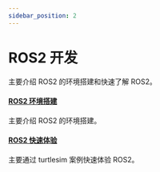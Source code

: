 ```yaml
---
sidebar_position: 2
---
```


# ROS2 开发

主要介绍 ROS2 的环境搭建和快速了解 ROS2。

#### [ROS2 环境搭建](/cubie/a7a/application-dev/ros-dev/ros2-dev/install_env)

主要介绍 ROS2 的环境搭建。

#### [ROS2 快速体验](/cubie/a7a/application-dev/ros-dev/ros2-dev/turtlesim)

主要通过 turtlesim 案例快速体验 ROS2。

